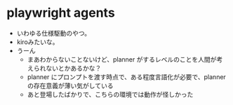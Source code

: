 # playwright agents

- いわゆる仕様駆動のやつ。
- kiroみたいな。
- うーん
  - まあわからないことないけど、planner がするレベルのことを人間が考えられないとかあるかな？
  - planner にプロンプトを渡す時点で、ある程度言語化が必要で、planner の存在意義が薄い気がしている
  - あと登場したばかりで、こちらの環境では動作が怪しかった
